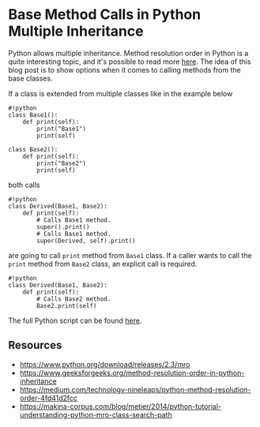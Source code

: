 # Base Method Calls in Python Multiple Inheritance

Python allows multiple inheritance. Method resolution order in Python is a
quite interesting topic, and it's possible to read more
[here](https://www.python.org/download/releases/2.3/mro). The idea of this blog
post is to show options when it comes to calling methods from the base classes.

If a class is extended from multiple classes like in the example below

    #!python
    class Base1():
        def print(self):
            print("Base1")
            print(self)

    class Base2():
        def print(self):
            print("Base2")
            print(self)

both calls

    #!python
    class Derived(Base1, Base2):
        def print(self):
            # Calls Base1 method.
            super().print()
            # Calls Base1 method.
            super(Derived, self).print()

are going to call `print` method from `Base1` class.  If a caller wants to
call the `print` method from `Base2` class, an explicit call is required.

    #!python
    class Derived(Base1, Base2):
        def print(self):
            # Calls Base2 method.
            Base2.print(self)

The full Python script can be found
[here](https://github.com/gitbuda/blog/blob/master/content/2019/11/23/code/main.py).

## Resources

* <https://www.python.org/download/releases/2.3/mro>
* <https://www.geeksforgeeks.org/method-resolution-order-in-python-inheritance>
* <https://medium.com/technology-nineleaps/python-method-resolution-order-4fd41d2fcc>
* <https://makina-corpus.com/blog/metier/2014/python-tutorial-understanding-python-mro-class-search-path>
